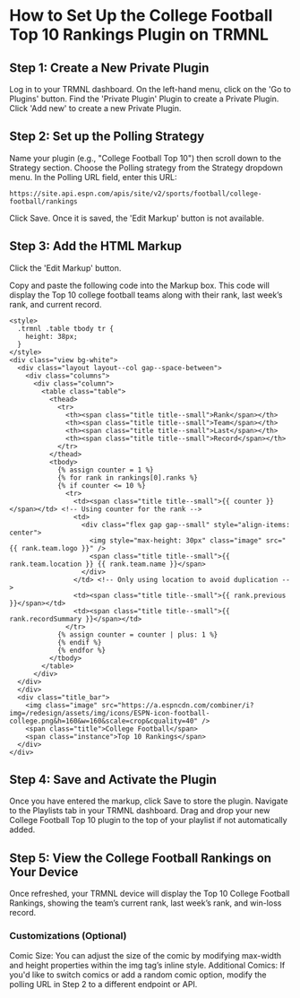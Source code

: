 # How to Set Up the College Football Top 10 Rankings Plugin on TRMNL

## Step 1: Create a New Private Plugin
Log in to your TRMNL dashboard.
On the left-hand menu, click on the 'Go to Plugins' button.
Find the 'Private Plugin' Plugin to create a Private Plugin.
Click 'Add new' to create a new Private Plugin.

## Step 2: Set up the Polling Strategy
Name your plugin (e.g., "College Football Top 10") then scroll down to the Strategy section.
Choose the Polling strategy from the Strategy dropdown menu.
In the Polling URL field, enter this URL:

```
https://site.api.espn.com/apis/site/v2/sports/football/college-football/rankings
```
Click Save. Once it is saved, the 'Edit Markup' button is not available.

## Step 3: Add the HTML Markup
Click the 'Edit Markup' button.

Copy and paste the following code into the Markup box. This code will display the Top 10 college football teams along with their rank, last week’s rank, and current record.

```
<style>
  .trmnl .table tbody tr {
    height: 38px;
  }
</style>
<div class="view bg-white">
  <div class="layout layout--col gap--space-between">
    <div class="columns">
      <div class="column">
        <table class="table">
          <thead>
            <tr>
              <th><span class="title title--small">Rank</span></th>
              <th><span class="title title--small">Team</span></th>
              <th><span class="title title--small">Last</span></th>
              <th><span class="title title--small">Record</span></th>
            </tr>
          </thead>
          <tbody>
            {% assign counter = 1 %}
            {% for rank in rankings[0].ranks %}
            {% if counter <= 10 %}
              <tr>
                <td><span class="title title--small">{{ counter }}</span></td> <!-- Using counter for the rank -->
                <td>
                  <div class="flex gap gap--small" style="align-items: center">
                    <img style="max-height: 30px" class="image" src="{{ rank.team.logo }}" />
                    <span class="title title--small">{{ rank.team.location }} {{ rank.team.name }}</span>
                  </div>
                </td> <!-- Only using location to avoid duplication -->
                <td><span class="title title--small">{{ rank.previous }}</span></td>
                <td><span class="title title--small">{{ rank.recordSummary }}</span></td>
              </tr>
            {% assign counter = counter | plus: 1 %}
            {% endif %}
            {% endfor %}
          </tbody>
        </table>
      </div>
  </div>
  </div>
  <div class="title_bar">
    <img class="image" src="https://a.espncdn.com/combiner/i?img=/redesign/assets/img/icons/ESPN-icon-football-college.png&h=160&w=160&scale=crop&cquality=40" />
    <span class="title">College Football</span>
    <span class="instance">Top 10 Rankings</span>
  </div>
</div>

```

## Step 4: Save and Activate the Plugin
Once you have entered the markup, click Save to store the plugin.
Navigate to the Playlists tab in your TRMNL dashboard.
Drag and drop your new College Football Top 10 plugin to the top of your playlist if not automatically added.

## Step 5: View the College Football Rankings on Your Device
Once refreshed, your TRMNL device will display the Top 10 College Football Rankings, showing the team’s current rank, last week’s rank, and win-loss record.

### Customizations (Optional)
Comic Size: You can adjust the size of the comic by modifying max-width and height properties within the img tag’s inline style.
Additional Comics: If you'd like to switch comics or add a random comic option, modify the polling URL in Step 2 to a different endpoint or API.
